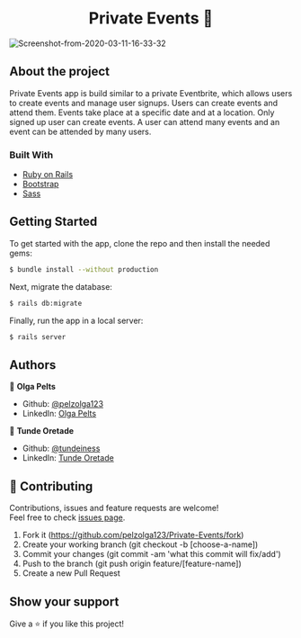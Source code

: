 
<h1 align="center">Private Events 👋</h1>
<img src="https://i.ibb.co/RctQLKc/Screenshot-from-2020-03-11-16-33-32.png" alt="Screenshot-from-2020-03-11-16-33-32" border="0">

## About the project

Private Events app is build similar to a private Eventbrite, which allows users to create events and manage user signups. Users can create events and attend them. Events take place at a specific date and at a location. Only signed up user can create events. A user can attend many events and an event can be attended by many users. 

### Built With

* [Ruby on Rails](https://rubyonrails.org/)
* [Bootstrap](https://getbootstrap.com)
* [Sass](https://sass-lang.com/)

## Getting Started

To get started with the app, clone the repo and then install the needed gems:
```sh
$ bundle install --without production
```

Next, migrate the database:
```sh
$ rails db:migrate
```

Finally, run the app in a local server:
```sh
$ rails server
```

## Authors

👤 **Olga Pelts**
   - Github: [@pelzolga123](https://github.com/pelzolga123)
   - LinkedIn: [Olga Pelts](https://www.linkedin.com/in/olga-pelts/)

👤 **Tunde Oretade**
   - Github: [@tundeiness](https://github.com/tundeiness)
   - LinkedIn: [Tunde Oretade](https://www.linkedin.com/in/tundeoretade/)

## 🤝 Contributing

Contributions, issues and feature requests are welcome!<br />Feel free to check [issues page](https://github.com/pelzolga123/Private-Events/issues).

1. Fork it (https://github.com/pelzolga123/Private-Events/fork)
2. Create your working branch (git checkout -b [choose-a-name])
3. Commit your changes (git commit -am 'what this commit will fix/add')
4. Push to the branch (git push origin feature/[feature-name])
5. Create a new Pull Request

## Show your support

Give a ⭐️ if you like this project!
